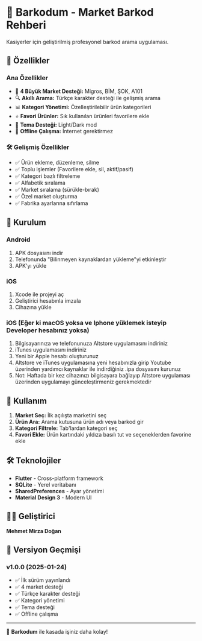 # 🛒 Barkodum - Market Barkod Rehberi

Kasiyerler için geliştirilmiş profesyonel barkod arama uygulaması.

## 📱 Özellikler

###  Ana Özellikler
- 🏪 **4 Büyük Market Desteği:** Migros, BİM, ŞOK, A101
- 🔍 **Akıllı Arama:** Türkçe karakter desteği ile gelişmiş arama
- 📊 **Kategori Yönetimi:** Özelleştirilebilir ürün kategorileri
- ⭐ **Favori Ürünler:** Sık kullanılan ürünleri favorilere ekle
- 🎨 **Tema Desteği:** Light/Dark mod
- 📱 **Offline Çalışma:** İnternet gerektirmez

### 🛠️ Gelişmiş Özellikler
- ✅ Ürün ekleme, düzenleme, silme
- ✅ Toplu işlemler (Favorilere ekle, sil, aktif/pasif)
- ✅ Kategori bazlı filtreleme
- ✅ Alfabetik sıralama
- ✅ Market sıralama (sürükle-bırak)
- ✅ Özel market oluşturma
- ✅ Fabrika ayarlarına sıfırlama

## 🚀 Kurulum

### Android
1. APK dosyasını indir
2. Telefonunda "Bilinmeyen kaynaklardan yükleme"yi etkinleştir
3. APK'yı yükle

### iOS
1. Xcode ile projeyi aç
2. Geliştirici hesabınla imzala
3. Cihazına yükle

### iOS (Eğer ki macOS yoksa ve Iphone yüklemek isteyip Developer hesabınız yoksa)
1. Bilgisayarınıza ve telefonunuza Altstore uygulamasını indiriniz
2. iTunes uygulamasını indiriniz
3. Yeni bir Apple hesabı oluşturunuz
4. Altstore ve iTunes uygulamasına yeni hesabınızla girip Youtube üzerinden yardımcı kaynaklar ile indirdiğiniz .ipa dosyasını kurunuz
5. Not: Haftada bir kez cihazınızı bilgisayara bağlayıp Altstore uygulaması üzerinden uygulamayı günceleştirmeniz gerekmektedir

## 🎯 Kullanım

1. **Market Seç:** İlk açılışta marketini seç
2. **Ürün Ara:** Arama kutusuna ürün adı veya barkod gir
3. **Kategori Filtrele:** Tab'lardan kategori seç
4. **Favori Ekle:** Ürün kartındaki yıldıza basılı tut ve seçeneklerden favorine ekle

## 🛠️ Teknolojiler

- **Flutter** - Cross-platform framework
- **SQLite** - Yerel veritabanı
- **SharedPreferences** - Ayar yönetimi
- **Material Design 3** - Modern UI



## 👨‍💻 Geliştirici

**Mehmet Mirza Doğan**

## 🔄 Versiyon Geçmişi

### v1.0.0 (2025-01-24)
- ✅ İlk sürüm yayınlandı
- ✅ 4 market desteği
- ✅ Türkçe karakter desteği
- ✅ Kategori yönetimi
- ✅ Tema desteği
- ✅ Offline çalışma

---

💚 **Barkodum** ile kasada işiniz daha kolay!
